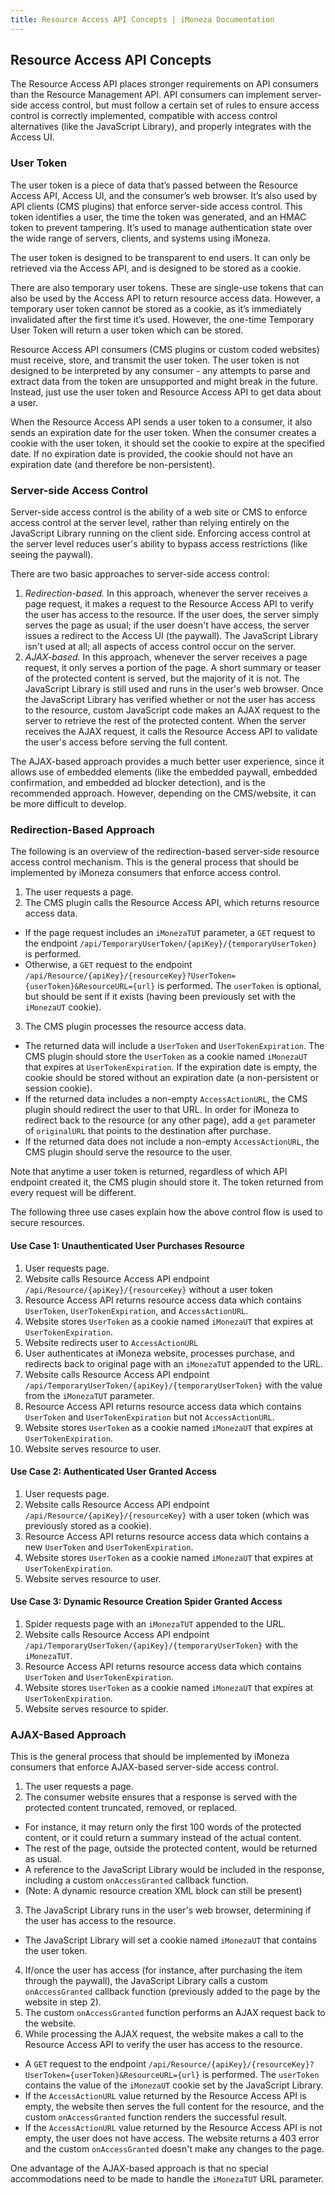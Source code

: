 ```yaml
---
title: Resource Access API Concepts | iMoneza Documentation
---
```

## Resource Access API Concepts

The Resource Access API places stronger requirements on API consumers than the Resource Management API. API consumers can implement server-side access control, but must follow a certain set of rules to ensure access control is correctly implemented, compatible with access control alternatives (like the JavaScript Library), and properly integrates with the Access UI.

### User Token

The user token is a piece of data that’s passed between the Resource Access API, Access UI, and the consumer’s web browser. It’s also used by API clients (CMS plugins) that enforce server-side access control. This token identifies a user, the time the token was generated, and an HMAC token to prevent tampering. It’s used to manage authentication state over the wide range of servers, clients, and systems using iMoneza.

The user token is designed to be transparent to end users. It can only be retrieved via the Access API, and is designed to be stored as a cookie.

There are also temporary user tokens. These are single-use tokens that can also be used by the Access API to return resource access data. However, a temporary user token cannot be stored as a cookie, as it’s immediately invalidated after the first time it’s used. However, the one-time Temporary User Token will return a user token which can be stored.

Resource Access API consumers (CMS plugins or custom coded websites) must receive, store, and transmit the user token. The user token is not designed to be interpreted by any consumer - any attempts to parse and extract data from the token are unsupported and might break in the future. Instead, just use the user token and Resource Access API to get data about a user.

When the Resource Access API sends a user token to a consumer, it also sends an expiration date for the user token. When the consumer creates a cookie with the user token, it should set the cookie to expire at the specified date. If no expiration date is provided, the cookie should not have an expiration date (and therefore be non-persistent).

### Server-side Access Control

Server-side access control is the ability of a web site or CMS to enforce access control at the server level, rather than relying entirely on the JavaScript Library running on the client side. Enforcing access control at the server level reduces user's ability to bypass access restrictions (like seeing the paywall).

There are two basic approaches to server-side access control:

1. *Redirection-based.* In this approach, whenever the server receives a page request, it makes a request to the Resource Access API to verify the user has access to the resource. If the user does, the server simply serves the page as usual; if the user doesn't have access, the server issues a redirect to the Access UI (the paywall). The JavaScript Library isn't used at all; all aspects of access control occur on the server.
2. *AJAX-based.* In this approach, whenever the server receives a page request, it only serves a portion of the page. A short summary or teaser of the protected content is served, but the majority of it is not. The JavaScript Library is still used and runs in the user's web browser. Once the JavaScript Library has verified whether or not the user has access to the resource, custom JavaScript code makes an AJAX request to the server to retrieve the rest of the protected content. When the server receives the AJAX request, it calls the Resource Access API to validate the user's access before serving the full content.
 
The AJAX-based approach provides a much better user experience, since it allows use of embedded elements (like the embedded paywall, embedded confirmation, and embedded ad blocker detection), and is the recommended approach. However, depending on the CMS/website, it can be more difficult to develop.

### Redirection-Based Approach

The following is an overview of the redirection-based server-side resource access control mechanism. This is the general process that should be implemented by iMoneza consumers that enforce access control.

1.	The user requests a page.  
2.	The CMS plugin calls the Resource Access API, which returns resource access data. 
  * If the page request includes an `iMonezaTUT` parameter, a `GET` request to the endpoint `/api/TemporaryUserToken/{apiKey}/{temporaryUserToken}` is performed.  
  * Otherwise, a `GET` request to the endpoint `/api/Resource/{apiKey}/{resourceKey}?UserToken={userToken}&ResourceURL={url}` is performed.  The `userToken` is optional, but should be sent if it exists (having been previously set with the `iMonezaUT` cookie).  
3.	The CMS plugin processes the resource access data.  
  * The returned data will include a `UserToken` and `UserTokenExpiration`. The CMS plugin should store the `UserToken` as a cookie named `iMonezaUT` that expires at `UserTokenExpiration`. If the expiration date is empty, the cookie should be stored without an expiration date (a non-persistent or session cookie).
  * If the returned data includes a non-empty `AccessActionURL`, the CMS plugin should redirect the user to that URL.  In order for iMoneza to redirect back to the resource (or any other page), add a `get` parameter of `originalURL` that points to the destination after purchase. 
  * If the returned data does not include a non-empty `AccessActionURL`, the CMS plugin should serve the resource to the user.  

Note that anytime a user token is returned, regardless of which API endpoint created it, the CMS plugin should store it. The token returned from every request will be different.  

The following three use cases explain how the above control flow is used to secure resources.  

#### Use Case 1: Unauthenticated User Purchases Resource

1.	User requests page.  
2.	Website calls Resource Access API endpoint `/api/Resource/{apiKey}/{resourceKey}` without a user token  
3.	Resource Access API returns resource access data which contains `UserToken`, `UserTokenExpiration`, and `AccessActionURL`.  
4.	Website stores `UserToken` as a cookie named `iMonezaUT` that expires at `UserTokenExpiration`.  
5.	Website redirects user to `AccessActionURL`  
6.	User authenticates at iMoneza website, processes purchase, and redirects back to original page with an `iMonezaTUT` appended to the URL.  
7.	Website calls Resource Access API endpoint `/api/TemporaryUserToken/{apiKey}/{temporaryUserToken}` with the value from the `iMonezaTUT` parameter.  
8.	Resource Access API returns resource access data which contains `UserToken` and `UserTokenExpiration` but not `AccessActionURL`.  
9.	Website stores `UserToken` as a cookie named `iMonezaUT` that expires at `UserTokenExpiration`.  
10.	Website serves resource to user.  

#### Use Case 2: Authenticated User Granted Access

1.	User requests page.  
2.	Website calls Resource Access API endpoint `/api/Resource/{apiKey}/{resourceKey}` with a user token (which was previously stored as a cookie).  
3.	Resource Access API returns resource access data which contains a new `UserToken` and `UserTokenExpiration`.  
4.	Website stores `UserToken` as a cookie named `iMonezaUT` that expires at `UserTokenExpiration`. 
5.	Website serves resource to user.  

#### Use Case 3: Dynamic Resource Creation Spider Granted Access

1.	Spider requests page with an `iMonezaTUT` appended to the URL.  
2.	Website calls Resource Access API endpoint `/api/TemporaryUserToken/{apiKey}/{temporaryUserToken}` with the `iMonezaTUT`.  
3.	Resource Access API returns resource access data which contains `UserToken` and `UserTokenExpiration`.  
4.	Website stores `UserToken` as a cookie named `iMonezaUT` that expires at `UserTokenExpiration`.
5.	Website serves resource to spider.  

### AJAX-Based Approach

This is the general process that should be implemented by iMoneza consumers that enforce AJAX-based server-side access control.

1.	The user requests a page.
2.	The consumer website ensures that a response is served with the protected content truncated, removed, or replaced.
  * For instance, it may return only the first 100 words of the protected content, or it could return a summary instead of the actual content.
  * The rest of the page, outside the protected content, would be returned as usual.
  * A reference to the JavaScript Library would be included in the response, including a custom `onAccessGranted` callback function.
  * (Note: A dynamic resource creation XML block can still be present)  
3.	The JavaScript Library runs in the user's web browser, determining if the user has access to the resource.
  * The JavaScript Library will set a cookie named `iMonezaUT` that contains the user token.
4.	If/once the user has access (for instance, after purchasing the item through the paywall), the JavaScript Library calls a custom `onAccessGranted` callback function (previously added to the page by the website in step 2).
5.	The custom `onAccessGranted` function performs an AJAX request back to the website.
6.	While processing the AJAX request, the website makes a call to the Resource Access API to verify the user has access to the resource.
  * A `GET` request to the endpoint `/api/Resource/{apiKey}/{resourceKey}?UserToken={userToken}&ResourceURL={url}` is performed.  The `userToken` contains the value of the `iMonezaUT` cookie set by the JavaScript Library.
  * If the `AccessActionURL` value returned by the Resource Access API is empty, the website then serves the full content for the resource, and the custom `onAccessGranted` function renders the successful result.
  * If the `AccessActionURL` value returned by the Resource Access API is not empty, the user does not have access. The website returns a 403 error and the custom `onAccessGranted` doesn't make any changes to the page.

One advantage of the AJAX-based approach is that no special accommodations need to be made to handle the `iMonezaTUT` URL parameter.
